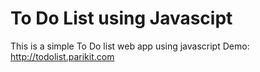# To Do List using Javascipt

This is a simple To Do list web app using javascript 
Demo: http://todolist.parikit.com